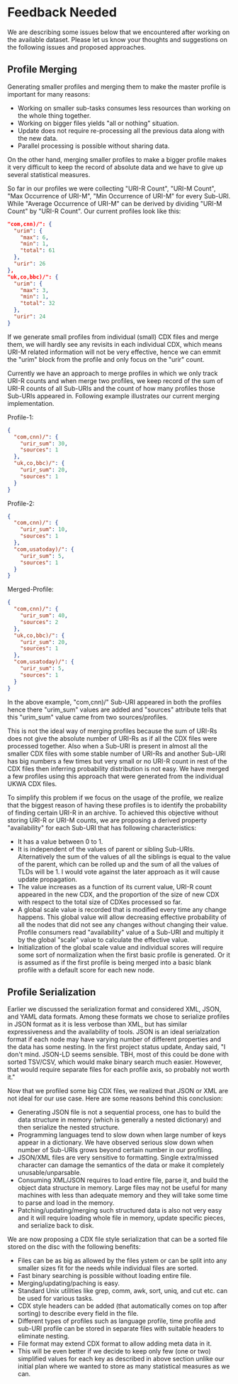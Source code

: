 # Feedback Needed

We are describing some issues below that we encountered after working on the available dataset. Please let us know your thoughts and suggestions on the following issues and proposed approaches.

## Profile Merging

Generating smaller profiles and merging them to make the master profile is important for many reasons:

- Working on smaller sub-tasks consumes less resources than working on the whole thing together.
- Working on bigger files yields "all or nothing" situation.
- Update does not require re-processing all the previous data along with the new data.
- Parallel processing is possible without sharing data.

On the other hand, merging smaller profiles to make a bigger profile makes it very difficult to keep the record of absolute data and we have to give up several statistical measures.

So far in our profiles we were collecting "URI-R Count", "URI-M Count", "Max Occurrence of URI-M", "Min Occurrence of URI-M" for every Sub-URI. While "Average Occurrence of URI-M" can be derived by dividing "URI-M Count" by "URI-R Count". Our current profiles look like this:

```json
"com,cnn)/": {
  "urim": {
    "max": 6,
    "min": 1,
    "total": 61
  },
  "urir": 26
},
"uk,co,bbc)/": {
  "urim": {
    "max": 3,
    "min": 1,
    "total": 32
  },
  "urir": 24
}
```

If we generate small profiles from individual (small) CDX files and merge them, we will hardly see any revisits in each individual CDX, which means URI-M related information will not be very effective, hence we can emmit the "urim" block from the profile and only focus on the "urir" count.

Currently we have an approach to merge profiles in which we only track URI-R counts and when merge two profiles, we keep record of the sum of URI-R counts of all Sub-URIs and the count of how many profiles those Sub-URIs appeared in. Following example illustrates our current merging implementation.

Profile-1:

```json
{
  "com,cnn)/": {
    "urir_sum": 30,
    "sources": 1
  },
  "uk,co,bbc)/": {
    "urir_sum": 20,
    "sources": 1
  }
}
```

Profile-2:

```json
{
  "com,cnn)/": {
    "urir_sum": 10,
    "sources": 1
  },
  "com,usatoday)/": {
    "urir_sum": 5,
    "sources": 1
  }
}
```

Merged-Profile:

```json
{
  "com,cnn)/": {
    "urir_sum": 40,
    "sources": 2
  },
  "uk,co,bbc)/": {
    "urir_sum": 20,
    "sources": 1
  },
  "com,usatoday)/": {
    "urir_sum": 5,
    "sources": 1
  }
}
```

In the above example, "com,cnn)/" Sub-URI appeared in both the profiles hence there "urim_sum" values are added and "sources" attribute tells that this "urim_sum" value came from two sources/profiles.

This is not the ideal way of merging profiles because the sum of URI-Rs does not give the absolute number of URI-Rs as if all the CDX files were processed together. Also when a Sub-URI is present in almost all the smaller CDX files with some stable number of URI-Rs and another Sub-URI has big numbers a few times but very small or no URI-R count in rest of the CDX files then inferring probability distribution is not easy. We have merged a few profiles using this approach that were generated from the individual UKWA CDX files.

To simplify this problem if we focus on the usage of the profile, we realize that the biggest reason of having these profiles is to identify the probability of finding certain URI-R in an archive. To achieved this objective without storing URI-R or URI-M counts, we are proposing a derived property "availability" for each Sub-URI that has following characteristics:

- It has a value between 0 to 1.
- It is independent of the values of parent or sibling Sub-URIs. Alternatively the sum of the values of all the siblings is equal to the value of the parent, which can be rolled up and the sum of all the values of TLDs will be 1. I would vote against the later approach as it will cause update propagation.
- The value increases as a function of its current value, URI-R count appeared in the new CDX, and the proportion of the size of new CDX with respect to the total size of CDXes processed so far.
- A global scale value is recorded that is modified every time any change happens. This global value will allow decreasing effective probability of all the nodes that did not see any changes without changing their value. Profile consumers read "availability" value of a Sub-URI and multiply it by the global "scale" value to calculate the effective value.
- Initialization of the global scale value and individual scores will require some sort of normalization when the first basic profile is generated. Or it is assumed as if the first profile is being merged into a basic blank profile with a default score for each new node.

## Profile Serialization

Earlier we discussed the serialization format and considered XML, JSON, and YAML data formats. Among these formats we chose to serialize profiles in JSON format as it is less verbose than XML, but has similar expressiveness and the availability of tools. JSON is an ideal serialzation format if each node may have varying number of different properties and the data has some nesting. In the first project status update, Anday said, "I don't mind. JSON-LD seems sensible. TBH, most of this could be done with sorted TSV/CSV, which would make binary search much easier. However, that would require separate files for each profile axis, so probably not worth it."

Now that we profiled some big CDX files, we realized that JSON or XML are not ideal for our use case. Here are some reasons behind this conclusion:

- Generating JSON file is not a sequential process, one has to build the data structure in memory (which is generally a nested dictionary) and then serialize the nested structure.
- Programming languages tend to slow down when large number of keys appear in a dictionary. We have observed serious slow down when number of Sub-URIs grows beyond certain number in our profiling.
- JSON/XML files are very sensitive to formatting. Single extra/missed character can damage the semantics of the data or make it completely unusable/unparsable.
- Consuming XML/JSON requires to load entire file, parse it, and build the object data structure in memory. Large files may not be useful for many machines with less than adequate memory and they will take some time to parse and load in the memory.
- Patching/updating/merging such structured data is also not very easy and it will require loading whole file in memory, update specific pieces, and serialize back to disk.

We are now proposing a CDX file style serialization that can be a sorted file stored on the disc with the following benefits:

- Files can be as big as allowed by the files ystem or can be split into any smaller sizes fit for the needs while individual files are sorted.
- Fast binary searching is possible without loading entire file.
- Merging/updating/paching is easy.
- Standard Unix utilities like grep, comm, awk, sort, uniq, and cut etc. can be used for various tasks.
- CDX style headers can be added (that automatically comes on top after sorting) to describe every field in the file.
- Different types of profiles such as language profile, time profile and sub-URI profile can be stored in separate files with suitable headers to eliminate nesting.
- File format may extend CDX format to allow adding meta data in it.
- This will be even better if we decide to keep only few (one or two) simplified values for each key as described in above section unlike our initial plan where we wanted to store as many statistical measures as we can.
